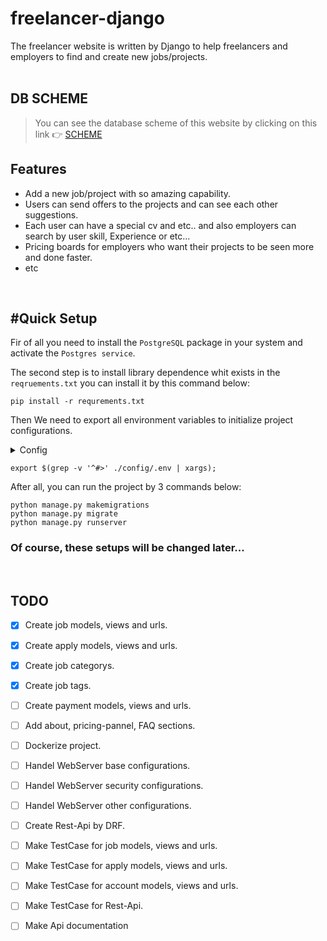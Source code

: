 # freelancer-django
The freelancer website is written by Django to help freelancers and employers to find and create new jobs/projects.
<br><br>

## DB SCHEME
  > You can see the database scheme of this website by clicking on this link :point_right:
      [SCHEME](https://drawsql.app/zanko-1/diagrams/freelancer)

## Features
  - Add a new job/project with so amazing capability.
  - Users can send offers to the projects and can see each other suggestions.
  - Each user can have a special cv and etc.. and also employers can search by user skill, Experience or etc...
  - Pricing boards for employers who want their projects to be seen more and done faster.
  - etc

<br>

## #Quick Setup 
  Fir of all you need to install the `PostgreSQL`  package in your system and activate the `Postgres service`.<br>

  The second step is to install library dependence whit exists in the `reqruements.txt` you can install it by this command below:
  ```
  pip install -r requrements.txt
  ```
  
  Then We need to export all environment variables to initialize project configurations.
  <details>
     <summary>Config</summary>
     <p>You can change or set DB, email, Django or etc.. configurations in /freelancer-django
/config/.env file.<br><br></p>
  </details>
  
  ```
  export $(grep -v '^#>' ./config/.env | xargs);
  ```
  After all, you can run the project by 3 commands below:
  ```
  python manage.py makemigrations 
  python manage.py migrate
  python manage.py runserver
  ```
  ### **Of course, these setups will be changed later...**
  <br>
  
## TODO 
 - [x] Create job models, views and urls. 
 - [x] Create apply models, views and urls. 
 - [x] Create job categorys.
 - [x] Create job tags.
 - [ ] Create payment models, views and urls. 
 - [ ] Add about, pricing-pannel, FAQ sections.
 - [ ] Dockerize project.
 - [ ] Handel WebServer base configurations.
 - [ ] Handel WebServer security configurations.
 - [ ] Handel WebServer other configurations. 
 - [ ] Create Rest-Api by DRF.
 - [ ] Make TestCase for job models, views and urls.
 - [ ] Make TestCase for apply models, views and urls.
 - [ ] Make TestCase for account models, views and urls.
 - [ ] Make TestCase for Rest-Api.
 - [ ] Make Api documentation
 
